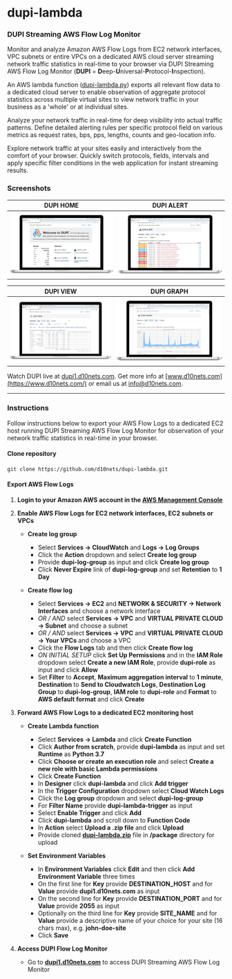 # dupi-lambda

### DUPI Streaming AWS Flow Log Monitor

Monitor and analyze Amazon AWS Flow Logs from EC2 network interfaces, VPC subnets or entire VPCs on a dedicated AWS cloud server streaming network traffic statistics in real-time to your browser via DUPI Streaming AWS Flow Log Monitor (**DUPI** = **D**eep-**U**niversal-**P**rotocol-**I**nspection).

An AWS lambda function ([dupi-lambda.py](/dupi-lambda.py)) exports all relevant flow data to a dedicated cloud server to enable observation of aggregate protocol statistics across multiple virtual sites to view network traffic in your business as a 'whole' or at individual sites.

Analyze your network traffic in real-time for deep visibility into actual traffic patterns. Define detailed alerting rules per specific protocol field on various metrics as request rates, bps, pps, lengths, counts and geo-location info.

Explore network traffic at your sites easily and interactively from the comfort of your browser. Quickly switch protocols, fields, intervals and apply specific filter conditions in the web application for instant streaming results.

### Screenshots

| DUPI HOME                                        | DUPI ALERT                                       |
|--------------------------------------------------|--------------------------------------------------| 
| ![DUPI HOME](/screenshots/dupi-home.png)         | ![DUPI ALERT](/screenshots/dupi-alert-flow.png)  |

| DUPI VIEW                                        | DUPI GRAPH                                       |
|--------------------------------------------------|--------------------------------------------------| 
| ![DUPI VIEW](/screenshots/dupi-view-flow.png)    | ![DUPI GRAPH](/screenshots/dupi-graph-flow.png)  |

Watch DUPI live at [dupi1.d10nets.com](https://www.d10nets.com/). Get more info at [www.d10nets.com](https://www.d10nets.com/) or email us at [info@d10nets.com](mailto:info@d10nets.com).

---

### Instructions
Follow instructions below to export your AWS Flow Logs to a dedicated EC2 host running DUPI Streaming AWS Flow Log Monitor for observation of your network traffic statistics in real-time in your browser.
#### Clone repository
```
git clone https://github.com/d10nets/dupi-lambda.git
```
#### Export AWS Flow Logs
1. **Login to your Amazon AWS account in the [AWS Management Console](https://aws.amazon.com)**

2. **Enable AWS Flow Logs for EC2 network interfaces, EC2 subnets or VPCs**

   - **Create log group**
     - Select **Services → CloudWatch** and **Logs → Log Groups**
     - Click the **Action** dropdown and select **Create log group**
     - Provide **dupi-log-group** as input and click **Create log group**
     - Click **Never Expire** link of **dupi-log-group** and set **Retention** to **1 Day**
   
   - **Create flow log**
     - Select **Services → EC2** and **NETWORK & SECURITY → Network Interfaces** and choose a network interface
     - *OR / AND* select **Services → VPC** and **VIRTUAL PRIVATE CLOUD → Subnet** and choose a subnet
     - *OR / AND* select **Services → VPC** and **VIRTUAL PRIVATE CLOUD → Your VPCs** and choose a VPC
     - Click the **Flow Logs** tab and then click **Create flow log**
     - *ON INITIAL SETUP* click **Set Up Permissions** and in the **IAM Role** dropdown select **Create a new IAM Role**,
       provide **dupi-role** as input and click **Allow**
     - Set **Filter** to **Accept**, **Maximum aggregation interval** to **1 minute**, **Destination** to **Send to Cloudwatch Logs**,
       **Destination Log Group** to **dupi-log-group**, **IAM role** to **dupi-role** and **Format** to **AWS default format**
       and click **Create**

3. **Forward AWS Flow Logs to a dedicated EC2 monitoring host**  
   
   - **Create Lambda function**
     - Select **Services → Lambda** and click **Create Function**
     - Click **Author from scratch**, provide **dupi-lambda** as input and set **Runtime** as **Python 3.7**
     - Click **Choose or create an execution role** and select **Create a new role with basic Lambda permissions**
     - Click **Create Function**
     - In **Designer** click **dupi-lambda** and click **Add trigger**
     - In the **Trigger Configuration** dropdown select **Cloud Watch Logs**
     - Click the **Log group** dropdown and select **dupi-log-group**
     - For **Filter Name** provide **dupi-lambda-trigger** as input
     - Select **Enable Trigger** and click **Add**
     - Click **dupi-lambda** and scroll down to **Function Code**
     - In **Action** select **Upload a .zip file** and click **Upload**
     - Provide cloned **[dupi-lambda.zip](/package/dupi-lambda.zip)** file in **/package** directory for upload
 
   - **Set Environment Variables**
     - In **Environment Variables** click **Edit** and then click **Add Environment Variable** three times
     - On the first line for **Key** provide **DESTINATION_HOST** and for **Value** provide **dupi1.d10nets.com** as input
     - On the second line for **Key** provide **DESTINATION_PORT** and for **Value** provide **2055** as input
     - Optionally on the third line for **Key** provide **SITE_NAME** and for **Value** provide a descriptive name of your
       choice for your site (16 chars max), e.g. **john-doe-site**
     - Click **Save**

4. **Access DUPI Flow Log Monitor**

   - Go to **[dupi1.d10nets.com](https://dupi1.d10nets.com)** to access DUPI Streaming AWS Flow Log Monitor
